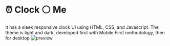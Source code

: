 # ⏰ Clock ⚪️ Me
It has a sleek responsive clock UI using HTML, CSS, and Javascript. The theme is light and dark, developed first with Mobile First methodology, then for desktop
![preview](https://user-images.githubusercontent.com/85585092/219719106-081ea2da-f896-4d04-99f2-ca2077eb0e48.png)
